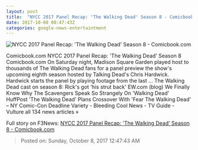 ```yaml
---
layout: post
title:  "NYCC 2017 Panel Recap: 'The Walking Dead' Season 8 - Comicbook.com"
date: 2017-10-08 00:47:43Z
categories: google-news-entertaintment
---
```


![NYCC 2017 Panel Recap: 'The Walking Dead' Season 8 - Comicbook.com](http://media.comicbook.com/2017/09/twd-caryl-s8-1023708-640x320.jpg)

Comicbook.com NYCC 2017 Panel Recap: 'The Walking Dead' Season 8 Comicbook.com On Saturday night, Madison Square Garden played host to thousands of The Walking Dead fans for a panel preview the show's upcoming eighth season hosted by Talking Dead's Chris Hardwick. Hardwick starts the panel by playing footage from the last ... The Walking Dead cast on season 8: Rick's got 'his strut back' EW.com (blog) We Finally Know Why The Scavengers Speak So Strangely On 'Walking Dead' HuffPost 'The Walking Dead' Plans Crossover With 'Fear The Walking Dead' – NY Comic-Con Deadline Variety - Bleeding Cool News - TV Guide - Vulture all 134 news articles »


Full story on F3News: [NYCC 2017 Panel Recap: 'The Walking Dead' Season 8 - Comicbook.com](http://www.f3nws.com/n/zHSCSJ)

> Posted on: Sunday, October 8, 2017 12:47:43 AM
